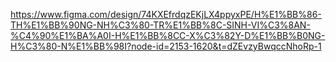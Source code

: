 https://www.figma.com/design/74KXEfrdqzEKjLX4ppyxPE/H%E1%BB%86-TH%E1%BB%90NG-NH%C3%80-TR%E1%BB%8C-SINH-VI%C3%8AN-%C4%90%E1%BA%A0I-H%E1%BB%8CC-X%C3%82Y-D%E1%BB%B0NG-H%C3%80-N%E1%BB%98I?node-id=2153-1620&t=dZEvzyBwqccNhoRp-1
